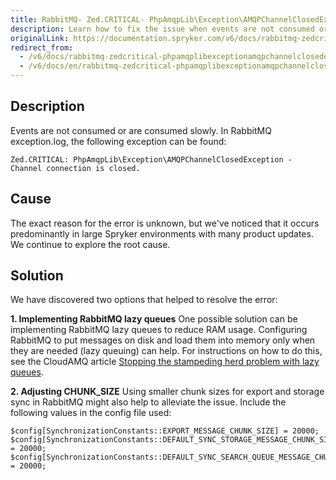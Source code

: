 ```yaml
---
title: RabbitMQ- Zed.CRITICAL- PhpAmqpLib\Exception\AMQPChannelClosedException - Channel connection is closed
description: Learn how to fix the issue when events are not consumed or are consumed slowly.
originalLink: https://documentation.spryker.com/v6/docs/rabbitmq-zedcritical-phpamqplibexceptionamqpchannelclosedexception-channel-connection-is-closed
redirect_from:
  - /v6/docs/rabbitmq-zedcritical-phpamqplibexceptionamqpchannelclosedexception-channel-connection-is-closed
  - /v6/docs/en/rabbitmq-zedcritical-phpamqplibexceptionamqpchannelclosedexception-channel-connection-is-closed
---
```


## Description
Events are not consumed or are consumed slowly. In RabbitMQ exception.log, the following exception can be found:

```
Zed.CRITICAL: PhpAmqpLib\Exception\AMQPChannelClosedException - Channel connection is closed.
```

## Cause
The exact reason for the error is unknown, but we've noticed that it occurs predominantly in large Spryker environments with many product updates.  We continue to explore the root cause. 

## Solution
We have discovered two options that helped to resolve the error:

**1. Implementing RabbitMQ lazy queues**
One possible solution can be implementing RabbitMQ lazy queues to reduce RAM usage.
Configuring RabbitMQ to put messages on disk and load them into memory only when they are needed (lazy queuing) can help. For instructions on how to do this, see the CloudAMQ article [Stopping the stampeding herd problem with lazy queues](https://www.cloudamqp.com/blog/2017-07-05-solving-the-thundering-herd-problem-with-lazy-queues.html).

**2.  Adjusting CHUNK_SIZE**
Using smaller chunk sizes for export and storage sync in RabbitMQ might also help to alleviate the issue. Include the following values in the config file used:
```
$config[SynchronizationConstants::EXPORT_MESSAGE_CHUNK_SIZE] = 20000;
$config[SynchronizationConstants::DEFAULT_SYNC_STORAGE_MESSAGE_CHUNK_SIZE] = 20000;
$config[SynchronizationConstants::DEFAULT_SYNC_SEARCH_QUEUE_MESSAGE_CHUNK_SIZE] = 20000;
```
